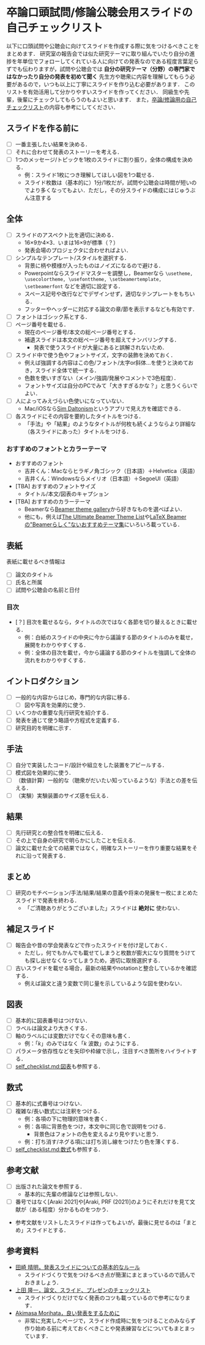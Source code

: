 # 卒論口頭試問/修論公聴会用スライドの自己チェックリスト

以下に口頭試問や公聴会に向けてスライドを作成する際に気をつけるべきことをまとめます．
研究室の報告会では似た研究テーマに取り組んでいたり自分の進捗を年単位でフォローしてくれている人に向けての発表なのである程度言葉足らずでも伝わりますが，試問や公聴会では **自分の研究テーマ（分野）の専門家ではなかったり自分の発表を初めて聞く** 先生方や聴衆に内容を理解してもらう必要があるので，いつも以上に丁寧にスライドを作り込む必要があります．
このリストを有効活用して分かりやすいスライドを作ってください．
同級生や先輩，後輩にチェックしてもらうのもよいと思います．
また，[卒論/修論用の自己チェックリスト](https://github.com/ryo-ARAKI/thesis_template_ou_es/blob/master/self_checklist.md)の内容も参考にしてください．

## スライドを作る前に

- [ ] 一番主張したい結果を決める．
- [ ] それに合わせて発表のストーリーを考える．
- [ ] 1つのメッセージ/トピックを1枚のスライドに割り振り，全体の構成を決める．
  - 例：スライド1枚につき理解してほしい図を1つ載せる．
  - スライド枚数は（基本的に）1分/1枚だが，試問や公聴会は時間が短いのでより多くなってもよい．ただし，その分スライドの構成にはじゅうぶん注意する

## 全体

- [ ] スライドのアスペクト比を適切に決める．
  - 16×9か4×3．いまは16×9が標準（？）
  - 発表会場のプロジェクタに合わせればよい．
- [ ] シンプルなテンプレート/スタイルを選択する．
  - 背景に柄や模様が入ったものはノイズになるので避ける．
  - Powerpointならスライドマスターを調整し，Beamerなら `\usetheme, \usecolortheme, \usefonttheme, \setbeamertemplate, \setbeamerfont` などを適切に設定する．
  - スペース記号や改行などでデザインせず，適切なテンプレートをもちいる．
  - フッターやヘッダーに対応する論文の章/節を表示するなども有効です．
- [ ] フォントはゴシック系とする．
- [ ] ページ番号を載せる．
  - 現在のページ番号/本文の総ページ番号とする．
  - 補遺スライドは本文の総ページ番号を超えてナンバリングする．
    - 発表で使うスライドが大量にあると誤解されないため．
- [ ] スライド中で使う色やフォントサイズ，文字の装飾を決めておく．
  - 例えば強調する内容はこの色/フォント/太字or斜体...を使うと決めておき，スライド全体で統一する．
  - 色数を使いすぎない（メイン/強調/発展やコメントで3色程度）．
  - フォントサイズは自分のPCでみて「大きすぎるかな？」と思うくらいでよい．
- [ ] 人によってみえづらい色使いになっていない．
  - Mac/iOSなら[Sim Daltonism](https://michelf.ca/projects/sim-daltonism/)というアプリで見え方を確認できる．
- [ ] 各スライドにその内容を要約したタイトルをつける．
  - 「手法」や「結果」のようなタイトルが何枚も続くようならより詳細な（各スライドにあった）タイトルをつける．

### おすすめのフォントとカラーテーマ

- おすすめのフォント
  - 吉井くん：Macならヒラギノ角ゴシック（日本語）＋Helvetica（英語）
  - 吉井くん：Windowsならメイリオ（日本語）＋SegoeUI（英語）
- [TBA] おすすめのフォントサイズ
  - タイトル/本文/図表のキャプション
- [TBA] おすすめのカラーテーマ
  - Beamerなら[Beamer theme gallery](https://deic.uab.cat/~iblanes/beamer_gallery/)から好きなものを選べばよい．
  - 他にも，例えば[The Ultimate Beamer Theme List](https://github.com/martinbjeldbak/ultimate-beamer-theme-list)や[LaTeX Beamerの"Beamerらしく"ないおすすめテーマ集](https://qiita.com/hiterm/items/70cbb488e7a87cd9e228)にいろいろ載っている．

## 表紙

表紙に載せるべき情報は

- [ ] 論文のタイトル
- [ ] 氏名と所属
- [ ] 試問や公聴会の名前と日付

### 目次

- [？] 目次を載せるなら，タイトルの次ではなく各節を切り替えるときに載せる．
  - 例：白紙のスライドの中央に今から議論する節のタイトルのみを載せ，展開をわかりやすくする．
  - 例：全体の目次を載せ，今から議論する節のタイトルを強調して全体の流れをわかりやすくする．

## イントロダクション

- [ ] 一般的な内容からはじめ，専門的な内容に移る．
  - [ ] 図や写真を効果的に使う．
- [ ] いくつかの重要な先行研究を紹介する．
- [ ] 発表を通じて使う略語や方程式を定義する．
- [ ] 研究目的を明確に示す．

## 手法

- [ ] 自分で実装したコード/設計や組立をした装置をアピールする．
- [ ] 模式図を効果的に使う．
- [ ] （数値計算）一般的な（聴衆がだいたい知っているような）手法との差を伝える．
- [ ] （実験）実験装置のサイズ感を伝える．

## 結果

- [ ] 先行研究との整合性を明確に伝える．
- [ ] その上で自身の研究で明らかにしたことを伝える．
- [ ] 論文に載せた全ての結果ではなく，明確なストーリーを作り重要な結果をそれに沿って発表する．

## まとめ

- [ ] 研究のモチベーション/手法/結果/結果の意義や将来の発展を一枚にまとめたスライドで発表を終わる．
  - 「ご清聴ありがとうございました」スライドは **絶対に** 使わない．

## 補足スライド

- [ ] 報告会や昔の学会発表などで作ったスライドを付け足しておく．
  - ただし，何でもかんでも載せてしまうと枚数が膨大になり質問をうけても探し出せなくなってしまうため，適切に取捨選択する．
- [ ] 古いスライドを載せる場合，最新の結果やnotationと整合しているかを確認する．
  - 例えば論文と違う変数で同じ量を示しているような図を使わない．

## 図表

- [ ] 基本的に図表番号はつけない．
- [ ] ラベルは論文より大きくする．
- [ ] 軸のラベルには変数だけでなくその意味も書く．
  - 例：「$k$」のみではなく「$k$ 波数」のようにする．
- [ ] パラメータ依存性などを矢印や枠線で示し，注目すべき箇所をハイライトする．
- [ ] [self_checklist.md:図表](https://github.com/ryo-ARAKI/thesis_template_ou_es/blob/master/self_checklist.md#%E5%9B%B3%E8%A1%A8)も参照する．

## 数式

- [ ] 基本的に式番号はつけない．
- [ ] 複雑な/長い数式には注釈をつける．
  - 例：各項の下に物理的意味を書く．
  - 例：各項に背景色をつけ，本文中に同じ色で説明をつける．
    - 背景色はフォントの色を変えるより見やすいと思う．
  - 例：打ち消す/ネグる項には打ち消し線をつけたり色を薄くする．
- [ ] [self_checklist.md:数式](https://github.com/ryo-ARAKI/thesis_template_ou_es/blob/master/self_checklist.md#%E6%95%B0%E5%BC%8F)も参照する．

## 参考文献

- [ ] 出版された論文を参照する．
  - 基本的に先輩の修論などは参照しない．
- [ ] 番号ではなく[Araki 2021]や[Araki, PRF (2021)]のようにそれだけを見て文献が（ある程度）分かるものをつかう．
- 参考文献をリストしたスライドは作ってもよいが，最後に見せるのは「まとめ」スライドとする．

## 参考資料

- [田崎 晴明，発表スライドについての基本的なルール](https://www.gakushuin.ac.jp/~881791/presentation/slide.html)
  - スライドづくりで気をつけるべき点が簡潔にまとまっているので読んでおきましょう．
- [上田 隆一，論文、スライド、プレゼンのチェックリスト](https://lab.ueda.tech/?page=document_checklist)
  - スライドづくりだけでなく発表のコツも載っているので参考になります．
- [Akimasa Morihata，良い発表をするために](https://www.graco.c.u-tokyo.ac.jp/labs/morihata/presentation_memo.htm)
  - 非常に充実したページで，スライド作成時に気をつけることのみならず作り始める前に考えておくべきことや発表練習などについてもまとまっています．
